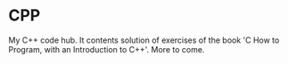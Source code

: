 # CPP

My C++ code hub. It contents solution of exercises of the book 'C How to Program, with an Introduction to C++'. More to come.
